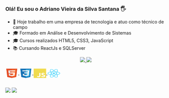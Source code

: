 ### Olá! Eu sou o Adriano Vieira da Silva Santana 🖐️
- 🚗 Hoje trabalho em uma empresa de  tecnologia e atuo como técnico de campo
- 🎓 Formado em Análise e Desenvolvimento de Sistemas
- 🎓 Cursos realizados HTML5, CSS3, JavaScript 
- 📚 Cursando ReactJs e SQLServer

<div align="center">
<a href="https:https://github.com/adriano-santana">
<img height="180em" src="https://github-readme-stats.vercel.app/api?username=adrianovieirasantana&show_icons=true&theme=dark&include_all_commits=true&count_private=true"/>
 <img height="180em" src="https://github-readme-stats.vercel.app/api/top-langs/?username=adrianovieirasantana&layout=compact&langs_count=7&theme=dark"/>
</div>
  
  <div style="display: inline_block"><br>
  <img align="center" alt="Rafa-HTML" height="30" width="40" src="https://raw.githubusercontent.com/devicons/devicon/master/icons/html5/html5-original.svg">
  <img align="center" alt="Rafa-CSS" height="30" width="40" src="https://raw.githubusercontent.com/devicons/devicon/master/icons/css3/css3-original.svg">
  <img align="center" alt="Rafa-Js" height="30" width="40" src="https://raw.githubusercontent.com/devicons/devicon/master/icons/javascript/javascript-plain.svg">
  <img align="center" alt="Rafa-React" height="30" width="40" src="https://raw.githubusercontent.com/devicons/devicon/master/icons/react/react-original.svg">

</div>
 
 ##
 
 <div> 


 	
  <a href = "mailto:drivdss@gmail.com"><img src="https://img.shields.io/badge/-Gmail-%23333?style=for-the-badge&logo=gmail&logoColor=white" target="_blank"></a>
  <a href="https://www.linkedin.com/in/adriano-vieira-da-silva-santana/" target="_blank"><img src="https://img.shields.io/badge/-LinkedIn-%230077B5?style=for-the-badge&logo=linkedin&logoColor=white" target="_blank"></a> 
 
  
 
</div>
